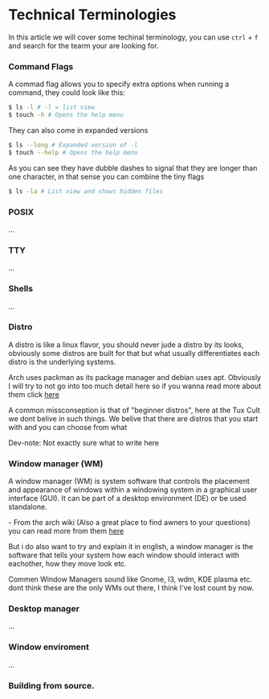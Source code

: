 # Technical Terminologies

In this article we will cover some techinal terminology, you can use `ctrl` + `f` and search for the tearm your are looking for.

### Command Flags 

A commad flag allows you to specify extra options when running a command, they could look like this:

```bash
$ ls -l # -l = list view
$ touch -h # Opens the help menu
```

They can also come in expanded versions 

```bash
$ ls --long # Expanded version of -l 
$ touch --help # Opens the help menu
```

As you can see they have dubble dashes to signal that they are longer than one character, in that sense you can combine the tiny flags 

```bash
$ ls -la # List view and shows hidden files 
```

### POSIX

...

### TTY

...

### Shells

...

### Distro

A distro is like a linux flavor, you should never jude a distro by its looks, obviously some distros are built for that but what usually differentiates each distro is the underlying systems.

Arch uses packman as its package manager and debian uses apt. Obviously I will try to not go into too much detail here so if you wanna read more about them click [here](https://www.educba.com/linux-distributions/)

A common missconseption is that of "beginner distros", here at the Tux Cult we dont belive in such things. We belive that there are distros that you start with and you can choose from what

Dev-note: Not exactly sure what to write here

### Window manager (WM)

A window manager (WM) is system software that controls the placement and appearance of windows within a windowing system in a graphical user interface (GUI). It can be part of a desktop environment (DE) or be used standalone. 

\- From the arch wiki (Also a great place to find awners to your questions) you can read more from them [here](https://wiki.archlinux.org/title/Window_manager)

But i do also want to try and explain it in english, a window manager is the software that tells your system how each window should interact with eachother, how they move look etc.

Commen Window Managers sound like Gnome, I3, wdm, KDE plasma etc. dont think these are the only WMs out there, I think I've lost count by now.

### Desktop manager

...

### Window enviroment

...

### Building from source.
